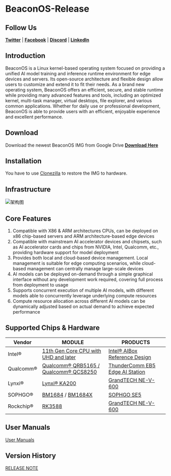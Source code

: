 # BeaconOS-Release

## Follow Us
[**Twitter**](http://twitter.com/yuntuwisevision) | [**Facebook**](https://www.facebook.com/YTWiseVision/) | [**Discord**](https://discord.gg/XvTZQgYY) | [**LinkedIn**](https://cn.linkedin.com/company/ytwisevision)

## Introduction
BeaconOS is a Linux kernel-based operating system focused on providing a unified AI model training and inference runtime environment for edge devices and servers. Its open-source architecture and flexible design allow users to customize and extend it to fit their needs. As a brand new operating system, BeaconOS offers an efficient, secure, and stable runtime while providing many advanced features and tools, including an optimized kernel, multi-task manager, virtual desktops, file explorer, and various common applications. Whether for daily use or professional development, BeaconOS is able to provide users with an efficient, enjoyable experience and excellent performance.

## Download
Download the newest BeaconOS IMG from Google Drive
[**Download Here**](https://drive.google.com/drive/folders/1-06uuwvtTiPC9eH4FoVz26fknRdzZcFx?usp=sharing)

## Installation
You have to use [Clonezilla](https://clonezilla.org) to restore the IMG to hardware.

## Infrastructure
![架构图](https://github.com/YuntuWiseVision/BeaconOS-Release/assets/148029179/534ee924-7032-4511-89b7-c833513459e0)

## Core Features
1. Compatible with X86 & ARM architectures CPUs, can be deployed on x86 chip-based servers and ARM architecture-based edge devices  
2. Compatible with mainstream AI accelerator devices and chipsets, such as AI accelerator cards and chips from NVIDIA, Intel, Qualcomm, etc., providing hardware support for model deployment
3. Provides both local and cloud-based device management. Local management is suitable for edge computing scenarios, while cloud-based management can centrally manage large-scale devices
4. AI models can be deployed on-demand through a simple graphical interface without any development work required, covering full process from deployment to usage
5. Supports concurrent execution of multiple AI models, with different models able to concurrently leverage underlying compute resources  
6. Compute resource allocation across different AI models can be dynamically adjusted based on actual demand to achieve expected performance

## Supported Chips & Hardware
| Vendor | MODULE | PRODUCTS |
| --- | --- | --- |
| Intel® | [11th Gen Core CPU with UHD and later](https://www.intel.com/content/www/us/en/products/platforms/details/tiger-lake-up3.html) |  [Intel® AIBox Reference Design](https://www.intel.cn/content/www/cn/zh/internet-of-things/ai-computing-box-reference-design-video.html)  |
| Qualcomm® | [Qualcomm® QRB5165 / Qualcomm® QCS8250](https://www.qualcomm.com/content/dam/qcomm-martech/dm-assets/documents/qrb5165-soc-product-brief_87-28730-1-b.pdf) | [ThunderComm EB5 Edge AI Station](https://www.thundercomm.com/product/eb5-edge-ai-box/)  |
| Lynxi® | [Lynxi® KA200](https://lynxi.com/lq2001/18.html) | [GrandTECH NE-V-600](https://www.edgevision.asia/#/device/details?pk_equipment_display=2b93fa1a-6c98-11ee-bb40-0242ac76006a)  |
| SOPHGO® | [BM1684](https://www.sophgo.com/product/introduce/bm1684.html) / [BM1684X](https://www.sophgo.com/product/introduce/bm1684x.html) | [SOPHGO SE5](https://www.sophgo.com/product/introduce/se5.html)  |
| Rockchip® | [RK3588](https://www.rock-chips.com/a/cn/product/RK35xilie/2022/0926/1656.html) | [GrandTECH NE-V-600](https://www.edgevision.asia/#/device/details?pk_equipment_display=2b93fa1a-6c98-11ee-bb40-0242ac76006a)  |

## User Manuals
[User Manuals](https://github.com/YuntuWiseVision/BeaconOS-Release/blob/a3a9f5fa5967b7eedbb2b56d6f4f79f418aff852/USERMANUAL.MD)

## Version History
[RELEASE NOTE](https://github.com/YuntuWiseVision/BeaconOS-Release/blob/0e5904a0dcb3d2351627cb0d8dff1cf860a48d25/Release%20Note.md)

